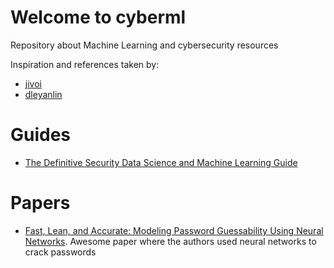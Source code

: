 # Welcome to cyberml

Repository about Machine Learning and cybersecurity resources

Inspiration and references taken by:
- [jivoi](https://github.com/jivoi/awesome-ml-for-cybersecurity)
- [dleyanlin](https://github.com/dleyanlin/Machine-Learning-and-Cyber-Security-Resources)


# Guides
- [The Definitive Security Data Science and Machine Learning Guide](http://www.covert.io/the-definitive-security-datascience-and-machinelearning-guide/)

# Papers
- [Fast, Lean, and Accurate: Modeling Password Guessability Using Neural Networks](https://www.usenix.org/system/files/conference/usenixsecurity16/sec16_paper_melicher.pdf). Awesome paper where the authors used neural networks to crack passwords
